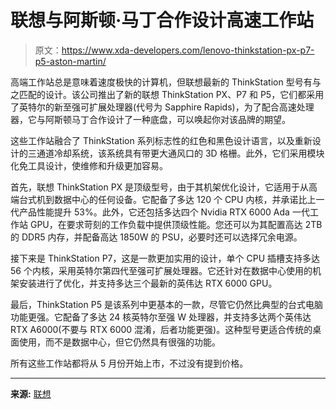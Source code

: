 # 联想与阿斯顿·马丁合作设计高速工作站

> 原文：<https://www.xda-developers.com/lenovo-thinkstation-px-p7-p5-aston-martin/>

高端工作站总是意味着速度极快的计算机，但联想最新的 ThinkStation 型号有与之匹配的设计。该公司推出了新的联想 ThinkStation PX、P7 和 P5，它们都采用了英特尔的新至强可扩展处理器(代号为 Sapphire Rapids)，为了配合高速处理器，它与阿斯顿马丁合作设计了一种底盘，可以唤起你对该品牌的期望。

这些工作站融合了 ThinkStation 系列标志性的红色和黑色设计语言，以及重新设计的三通道冷却系统，该系统具有带更大通风口的 3D 格栅。此外，它们采用模块化免工具设计，使维修和升级更加容易。

首先，联想 ThinkStation PX 是顶级型号，由于其机架优化设计，它适用于从高端台式机到数据中心的任何设备。它配备了多达 120 个 CPU 内核，并承诺比上一代产品性能提升 53%。此外，它还包括多达四个 Nvidia RTX 6000 Ada 一代工作站 GPU，在要求苛刻的工作负载中提供顶级性能。您还可以为其配置高达 2TB 的 DDR5 内存，并配备高达 1850W 的 PSU，必要时还可以选择冗余电源。

接下来是 ThinkStation P7，这是一款更加实用的设计，单个 CPU 插槽支持多达 56 个内核，采用英特尔第四代至强可扩展处理器。它还针对在数据中心使用的机架安装进行了优化，并支持多达三个最新的英伟达 RTX 6000 GPU。

最后，ThinkStation P5 是该系列中更基本的一款，尽管它仍然比典型的台式电脑功能更强。它配备了多达 24 核英特尔至强 W 处理器，并支持多达两个英伟达 RTX A6000(不要与 RTX 6000 混淆，后者功能更强)。这种型号更适合传统的桌面使用，而不是数据中心，但它仍然具有很强的功能。

所有这些工作站都将从 5 月份开始上市，不过没有提到价格。

* * *

**来源:** [联想](https://news.lenovo.com/pressroom/press-releases/performance-power-speed-with-thinkstation-px-p7-p5/)